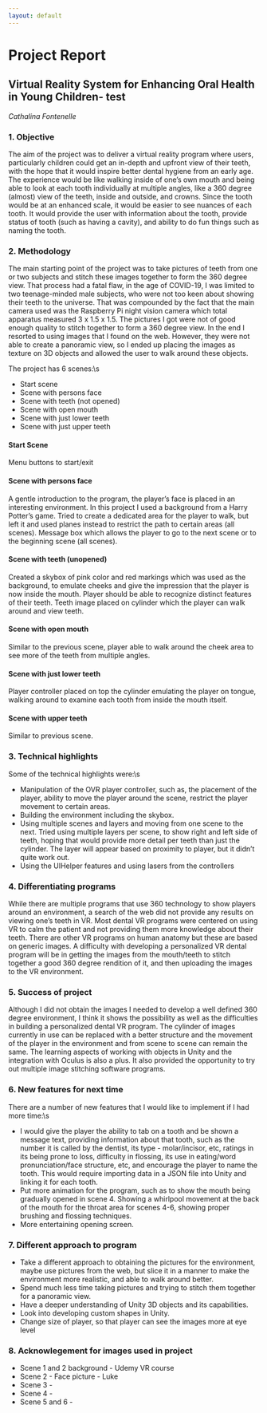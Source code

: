 ```yaml
---
layout: default
---
```


# Project Report
## Virtual Reality System for Enhancing Oral Health in Young Children- test

*Cathalina Fontenelle*

### 1. Objective
The aim of the project was to deliver a virtual reality program where users, particularly children could get an in-depth and upfront view of their teeth, with the hope that it would inspire better dental hygiene from an early age. The experience would be like walking inside of one’s own mouth and being able to look at each tooth individually at multiple angles, like a 360 degree (almost) view of the teeth, inside and outside, and crowns. Since the tooth would be at an enhanced scale, it would be easier to see nuances of each tooth. It would provide the user with information about the tooth, provide status of tooth (such as having a cavity), and ability to do  fun things such as naming the tooth.

### 2. Methodology
The main starting point of the project was to take pictures of teeth from one or two subjects and stitch these images together to form the 360 degree view. That process had a fatal flaw, in the age of COVID-19, I was limited to two teenage-minded male subjects, who were not too keen about showing their teeth to the universe. That was compounded by the fact that the main camera used was the Raspberry Pi night vision camera which total apparatus measured 3 x 1.5 x 1.5. The pictures I got were not of good enough quality to stitch together to form a 360 degree view. In the end I resorted to using images that I found on the web. However, they were not able  to create a panoramic view, so I ended up placing the images as texture on 3D objects and allowed the user to walk around these objects.

The project has 6 scenes:\s
  - Start scene
  - Scene with persons face
  - Scene with teeth (not opened)
  - Scene with open mouth
  - Scene with just lower teeth
  - Scene with just upper teeth

#### Start Scene
  Menu buttons to start/exit
#### Scene with persons face
A gentle introduction to the program, the player’s face is placed in an interesting environment. In this project I used a background from a Harry Potter’s game. Tried to create a dedicated area for the player to walk, but left it and used planes instead to restrict the path to certain areas (all scenes). Message box which allows the player to go to the next scene or to the beginning scene (all scenes).
#### Scene with teeth (unopened)
Created a skybox of pink color and red markings which was used as the background, to emulate cheeks and give the impression that the player is now inside the mouth. Player should be able to recognize distinct features of their teeth. Teeth image placed on cylinder which the player can walk around and view teeth.
#### Scene with open mouth
Similar to the previous scene, player able to walk around the cheek area to see more of the teeth from multiple angles.
#### Scene with just lower teeth
Player controller placed on top the cylinder emulating the player on tongue, walking around to examine each tooth from inside the mouth itself.
#### Scene with upper teeth
Similar to previous scene.

  ### 3. Technical highlights
Some of the technical highlights were:\s
  
- Manipulation of the OVR player controller, such as, the placement of the player, ability to move the player around the scene, restrict the player movement to certain areas.
- Building the environment including the skybox.
- Using multiple scenes and layers and moving from one scene to the next. Tried using multiple layers per scene, to show right and left side of teeth, hoping that would provide more detail per teeth than just the cylinder. The layer will appear based on proximity to player, but it didn’t quite work out.
- Using the UIHelper features and using lasers from the controllers
  
### 4. Differentiating programs
While there are multiple programs that use 360 technology to show players around an environment, a search of the web did not provide any results on viewing one’s teeth in VR. Most dental VR programs were centered on using VR to calm the patient and not providing them more knowledge about their teeth. There are other VR programs on human anatomy but these are based on generic images. A difficulty with developing a personalized VR dental program will be in getting the images from the mouth/teeth to stitch together a good 360 degree rendition of it, and then uploading the images to the VR environment.

### 5. Success of project
Although I did not obtain the images I needed to develop a well defined 360 degree environment, I think it shows the possibility as well as the difficulties in building a personalized dental VR program. The cylinder of images currently in use can be replaced with a better structure and the movement of the player in the environment and from scene to scene can remain the same. The learning aspects of working with objects in Unity and the integration with Oculus is also a plus. It also provided the opportunity to try out multiple image stitching software programs.

### 6. New features for next time
There are a number of new features that I would like to implement if I had more time:\s
- I would give the player the ability to tab on a tooth and be shown a message text, providing information about that tooth, such as the number it is called by the dentist, its type - molar/incisor, etc, ratings in its being prone to loss, difficulty in flossing, its use in eating/word pronunciation/face structure, etc, and encourage the player to name the tooth. This would require importing data in a JSON file into Unity and linking it for each tooth.
- Put more animation for the program, such as to show the mouth being gradually opened in scene 4. Showing a whirlpool movement at the back of the mouth for the throat area for scenes 4-6, showing proper brushing and flossing techniques.
- More entertaining opening screen.


### 7. Different approach to program
- Take a different approach to obtaining the pictures for the environment, maybe use pictures from the web, but slice it in a manner to make the environment more realistic, and able to walk around better.
- Spend much less time taking pictures and trying to stitch them together for a panoramic view. 
- Have a deeper understanding of Unity 3D objects and its capabilities.
- Look into developing custom shapes in Unity.
- Change size of player, so that player can see the images more at eye level


### 8. Acknowlegement for images used in project
- Scene 1 and 2 background - Udemy VR course
- Scene 2 - Face picture - Luke
- Scene 3 - 
- Scene 4 - 
- Scene 5 and 6 - 

